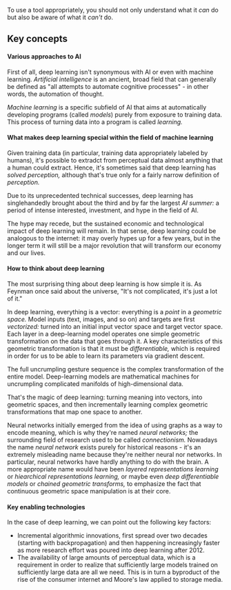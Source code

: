 To use a tool appropriately, you should not only understand what it *can* do but also be aware of what it *can't* do.
## Key concepts
#### Various approaches to AI
First of all, deep learning isn't synonymous with AI or even with machine learning. *Artificial intelligence* is an ancient, broad field that can generally be defined as "all
attempts to automate cognitive processes" - in other words, the automation of thought.

*Machine learning* is a specific subfield of AI that aims at automatically developing programs (called *models*) purely from exposure to training data. This process of turning
data into a program is called *learning.*
#### What makes deep learning special within the field of machine learning
Given training data (in particular, training data appropriately labeled by humans), it's possible to extradct from perceptual data almost anything that a human could extract.
Hence, it's sometimes said that deep learning has *solved perception,* although that's true only for a fairly narrow definition of *perception.*

Due to its unprecedented technical successes, deep learning has singlehandedly brought about the third and by far the largest *AI summer:* a period of intense interested,
investment, and hype in the field of AI.

The hype may recede, but the sustained economic and technological impact of deep learning will remain. In that sense, deep learning could be analogous to the internet: it may
overly hypes up for a few years, but in the longer term it will still be a major revolution that will transform our economy and our lives.
#### How to think about deep learning
The most surprising thing about deep learning is how simple it is. As Feynman once said about the universe, "It's not complicated, it's just a lot of it."

In deep learning, everything is a vector: everything is a *point* in a *geometric space.* Model inputs (text, images, and so on) and targets are first *vectorized:* turned
into an initial input vector space and target vector space. Each layer in a deep-learning model operates one simple geometric transformation on the data that goes through it.
A key characteristics of this geometric transformation is that it must be *differentiable,* which is required in order for us to be able to learn its parameters via gradient
descent.

The full uncrumpling gesture sequence is the complex transformation of the entire model. Deep-learning models are mathematical machines for uncrumpling complicated manifolds
of high-dimensional data.

That's the magic of deep learning: turning meaning into vectors, into geometric spaces, and then incrementally learning complex geometric transformations that map one space
to another.

Neural networks initially emerged from the idea of using graphs as a way to encode meaning, which is why they're named *neural networks;* the surrounding field of research
used to be called *connectionism.* Nowadays the name *neural network* exists purely for historical reasons - it's an extremely misleading name because they're neither neural
nor networks. In particular, neural networks have hardly anything to do with the brain. A more appropriate name would have been *layered representations learning* or
*hiearchical representations learning,* or maybe even *deep differentiable models* or *chained geometric transforms,* to emphasize the fact that continuous geometric space
manipulation is at their core.
#### Key enabling technologies
In the case of deep learning, we can point out the following key factors:
* Incremental algorithmic innovations, first spread over two decades (starting with backpropagation) and then happening increasingly faster as more research effort was poured
into deep learning after 2012.
* The availability of large amounts of perceptual data, which is a requirement in order to realize that sufficiently large models trained on sufficiently large data are all
we need. This is in turn a byproduct of the rise of the consumer internet and Moore's law applied to storage media.
